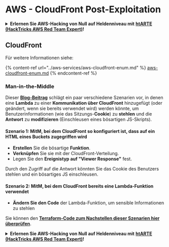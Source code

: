 # AWS - CloudFront Post-Exploitation

<details>

<summary><strong>Erlernen Sie AWS-Hacking von Null auf Heldenniveau mit</strong> <a href="https://training.hacktricks.xyz/courses/arte"><strong>htARTE (HackTricks AWS Red Team Expert)</strong></a><strong>!</strong></summary>

Andere Möglichkeiten, HackTricks zu unterstützen:

* Wenn Sie Ihr **Unternehmen in HackTricks beworben sehen möchten** oder **HackTricks als PDF herunterladen möchten**, überprüfen Sie die [**ABONNEMENTPLÄNE**](https://github.com/sponsors/carlospolop)!
* Holen Sie sich das [**offizielle PEASS & HackTricks-Merchandise**](https://peass.creator-spring.com)
* Entdecken Sie [**The PEASS Family**](https://opensea.io/collection/the-peass-family), unsere Sammlung exklusiver [**NFTs**](https://opensea.io/collection/the-peass-family)
* **Treten Sie der** 💬 [**Discord-Gruppe**](https://discord.gg/hRep4RUj7f) oder der [**Telegram-Gruppe**](https://t.me/peass) bei oder **folgen** Sie uns auf **Twitter** 🐦 [**@hacktricks_live**](https://twitter.com/hacktricks_live)**.**
* **Teilen Sie Ihre Hacking-Tricks, indem Sie PRs an die** [**HackTricks**](https://github.com/carlospolop/hacktricks) und [**HackTricks Cloud**](https://github.com/carlospolop/hacktricks-cloud) GitHub-Repositories einreichen.

</details>

## CloudFront

Für weitere Informationen siehe:

{% content-ref url="../aws-services/aws-cloudfront-enum.md" %}
[aws-cloudfront-enum.md](../aws-services/aws-cloudfront-enum.md)
{% endcontent-ref %}

### Man-in-the-Middle

Dieser [**Blog-Beitrag**](https://medium.com/@adan.alvarez/how-attackers-can-misuse-aws-cloudfront-access-to-make-it-rain-cookies-acf9ce87541c) schlägt ein paar verschiedene Szenarien vor, in denen eine **Lambda** zu einer **Kommunikation über CloudFront** hinzugefügt (oder geändert, wenn sie bereits verwendet wird) werden könnte, um Benutzerinformationen (wie das Sitzungs-**Cookie**) zu **stehlen** und die **Antwort** zu **modifizieren** (Einschleusen eines bösartigen JS-Skripts).

#### Szenario 1: MitM, bei dem CloudFront so konfiguriert ist, dass auf ein HTML eines Buckets zugegriffen wird

* **Erstellen** Sie die bösartige **Funktion**.
* **Verknüpfen** Sie sie mit der CloudFront-Verteilung.
* Legen Sie den **Ereignistyp auf "Viewer Response"** fest.

Durch den Zugriff auf die Antwort könnten Sie das Cookie des Benutzers stehlen und ein bösartiges JS einschleusen.

#### Szenario 2: MitM, bei dem CloudFront bereits eine Lambda-Funktion verwendet

* **Ändern Sie den Code** der Lambda-Funktion, um sensible Informationen zu stehlen

Sie können den [**Terraform-Code zum Nachstellen dieser Szenarien hier überprüfen**](https://github.com/adanalvarez/AWS-Attack-Scenarios/tree/main).

<details>

<summary><strong>Erlernen Sie AWS-Hacking von Null auf Heldenniveau mit</strong> <a href="https://training.hacktricks.xyz/courses/arte"><strong>htARTE (HackTricks AWS Red Team Expert)</strong></a><strong>!</strong></summary>

Andere Möglichkeiten, HackTricks zu unterstützen:

* Wenn Sie Ihr **Unternehmen in HackTricks beworben sehen möchten** oder **HackTricks als PDF herunterladen möchten**, überprüfen Sie die [**ABONNEMENTPLÄNE**](https://github.com/sponsors/carlospolop)!
* Holen Sie sich das [**offizielle PEASS & HackTricks-Merchandise**](https://peass.creator-spring.com)
* Entdecken Sie [**The PEASS Family**](https://opensea.io/collection/the-peass-family), unsere Sammlung exklusiver [**NFTs**](https://opensea.io/collection/the-peass-family)
* **Treten Sie der** 💬 [**Discord-Gruppe**](https://discord.gg/hRep4RUj7f) oder der [**Telegram-Gruppe**](https://t.me/peass) bei oder **folgen** Sie uns auf **Twitter** 🐦 [**@hacktricks_live**](https://twitter.com/hacktricks_live)**.**
* **Teilen Sie Ihre Hacking-Tricks, indem Sie PRs an die** [**HackTricks**](https://github.com/carlospolop/hacktricks) und [**HackTricks Cloud**](https://github.com/carlospolop/hacktricks-cloud) GitHub-Repositories einreichen.

</details>
